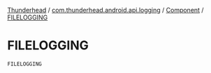 [Thunderhead](../../index.md) / [com.thunderhead.android.api.logging](../index.md) / [Component](index.md) / [FILELOGGING](./-f-i-l-e-l-o-g-g-i-n-g.md)

# FILELOGGING

`FILELOGGING`